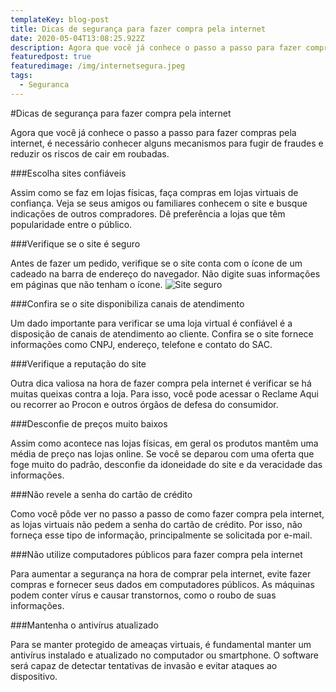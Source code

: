 ```yaml
---
templateKey: blog-post
title: Dicas de segurança para fazer compra pela internet
date: 2020-05-04T13:08:25.922Z
description: Agora que você já conhece o passo a passo para fazer compras pela internet, é necessário conhecer alguns mecanismos para fugir de fraudes e reduzir os riscos de cair em roubadas.
featuredpost: true
featuredimage: /img/internetsegura.jpeg
tags:
  - Seguranca
---
```


#Dicas de segurança para fazer compra pela internet

Agora que você já conhece o passo a passo para fazer compras pela internet, é necessário conhecer alguns mecanismos para fugir de fraudes e reduzir os riscos de cair em roubadas.

###Escolha sites confiáveis

Assim como se faz em lojas físicas, faça compras em lojas virtuais de confiança. Veja se seus amigos ou familiares conhecem o site e busque indicações de outros compradores. Dê preferência a lojas que têm popularidade entre o público.

###Verifique se o site é seguro

Antes de fazer um pedido, verifique se o site conta com o ícone de um cadeado na barra de endereço do navegador. Não digite suas informações em páginas que não tenham o ícone.
![Site seguro](https://imagens.canaltech.com.br/201060.422740-Site-seguro.png)

###Confira se o site disponibiliza canais de atendimento

Um dado importante para verificar se uma loja virtual é confiável é a disposição de canais de atendimento ao cliente. Confira se o site fornece informações como CNPJ, endereço, telefone e contato do SAC.

###Verifique a reputação do site

Outra dica valiosa na hora de fazer compra pela internet é verificar se há muitas queixas contra a loja. Para isso, você pode acessar o Reclame Aqui ou recorrer ao Procon e outros órgãos de defesa do consumidor.

###Desconfie de preços muito baixos

Assim como acontece nas lojas físicas, em geral os produtos mantêm uma média de preço nas lojas online. Se você se deparou com uma oferta que foge muito do padrão, desconfie da idoneidade do site e da veracidade das informações.

###Não revele a senha do cartão de crédito

Como você pôde ver no passo a passo de como fazer compra pela internet, as lojas virtuais não pedem a senha do cartão de crédito. Por isso, não forneça esse tipo de informação, principalmente se solicitada por e-mail.

###Não utilize computadores públicos para fazer compra pela internet

Para aumentar a segurança na hora de comprar pela internet, evite fazer compras e fornecer seus dados em computadores públicos. As máquinas podem conter vírus e causar transtornos, como o roubo de suas informações.

###Mantenha o antivírus atualizado

Para se manter protegido de ameaças virtuais, é fundamental manter um antivírus instalado e atualizado no computador ou smartphone. O software será capaz de detectar tentativas de invasão e evitar ataques ao dispositivo.
